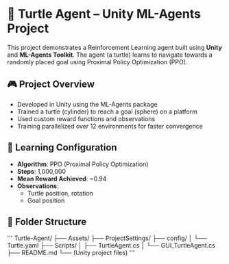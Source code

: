 # 🐢 Turtle Agent – Unity ML-Agents Project

This project demonstrates a Reinforcement Learning agent built using **Unity** and **ML-Agents Toolkit**. The agent (a turtle) learns to navigate towards a randomly placed goal using Proximal Policy Optimization (PPO).

## 🎮 Project Overview

- Developed in Unity using the ML-Agents package
- Trained a turtle (cylinder) to reach a goal (sphere) on a platform
- Used custom reward functions and observations
- Training parallelized over 12 environments for faster convergence

## 🧠 Learning Configuration

- **Algorithm**: PPO (Proximal Policy Optimization)
- **Steps**: 1,000,000
- **Mean Reward Achieved**: ~0.94
- **Observations**:
  - Turtle position, rotation
  - Goal position

## 📁 Folder Structure
'''
  Turtle-Agent/
  ├── Assets/
  ├── ProjectSettings/
  ├── config/
  │ └── Turtle.yaml
  ├── Scripts/
  │ ├── TurtleAgent.cs
  │ └── GUI_TurtleAgent.cs
  ├── README.md
  └── (Unity project files)
'''
